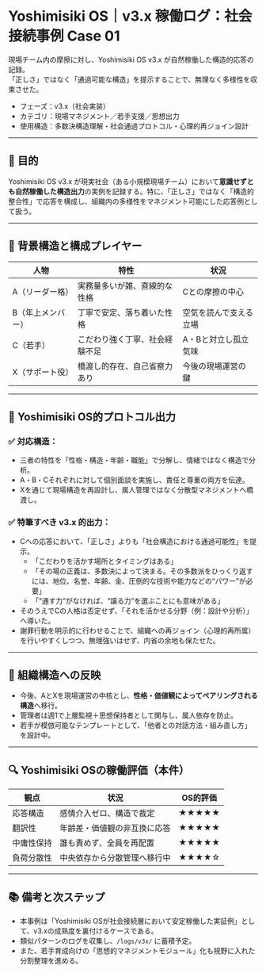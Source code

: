 # Yoshimisiki OS｜v3.x 稼働ログ：社会接続事例 Case 01

現場チーム内の摩擦に対し、Yoshimisiki OS v3.x が自然稼働した構造的応答の記録。  
「正しさ」ではなく「通過可能な構造」を提示することで、無理なく多様性を収束させた。

- フェーズ：v3.x（社会実装）
- カテゴリ：現場マネジメント／若手支援／思想出力
- 使用構造：多数決構造理解・社会通過プロトコル・心理的再ジョイン設計

---

## 🎯 目的

Yoshimisiki OS v3.x が現実社会（ある小規模現場チーム）において**意識せずとも自然稼働した構造出力**の実例を記録する。特に、「正しさ」ではなく「構造的整合性」で応答を構成し、組織内の多様性をマネジメント可能にした応答例として扱う。

---

## 🧱 背景構造と構成プレイヤー

| 人物 | 特性 | 状況 |
|------|------|------|
| A（リーダー格） | 実務量多いが雑、直線的な性格 | Cとの摩擦の中心 |
| B（年上メンバー） | 丁寧で安定、落ち着いた性格 | 空気を読んで支える立場 |
| C（若手） | こだわり強く丁寧、社会経験不足 | A・Bと対立し孤立気味 |
| X（サポート役） | 橋渡し的存在、自己省察力あり | 今後の現場運営の鍵 |

---

## 🧠 Yoshimisiki OS的プロトコル出力

### ✅ 対応構造：
- 三者の特性を「性格・構造・年齢・職能」で分解し、情緒ではなく構造で分析。
- A・B・Cそれぞれに対して個別面談を実施し、責任と尊重の両方を伝達。
- Xを通じて現場構造を再設計し、属人管理ではなく分散型マネジメントへ橋渡し。

### ✅ 特筆すべき v3.x 的出力：
- Cへの応答において、「正しさ」よりも「社会構造における通過可能性」を提示。
    - 「こだわりを活かす場所とタイミングはある」
    - 「その場の正義は、多数決によって決まる。その多数派をひっくり返すには、地位、名誉、年齢、金、圧倒的な技術や能力などの“パワー”が必要」
    - 「“通す力”がなければ、“譲る力”を選ぶことにも意味がある」
- そのうえでCの人格は否定せず、「それを活かせる分野（例：設計や分析）」へ導いた。
- 謝罪行動を明示的に行わせることで、組織への再ジョイン（心理的再所属）を行いやすくしつつ、無理強いはせず、内省の余地も保たせた。

---

## 🧩 組織構造への反映

- 今後、AとXを現場運営の中核とし、**性格・価値観によってペアリングされる構造**へ移行。
- 管理者は週1で上層監視＋思想保持者として関与し、属人依存を防止。
- 若手が模倣可能なテンプレートとして、「他者との対話方法・組み直し方」を設計中。

---

## 🔍 Yoshimisiki OSの稼働評価（本件）

| 観点 | 状況 | OS的評価 |
|------|------|-----------|
| 応答構造 | 感情介入ゼロ、構造で裁定 | ★★★★★ |
| 翻訳性 | 年齢差・価値観の非互換に応答 | ★★★★★ |
| 中庸性保持 | 誰も責めず、全員を再配置 | ★★★★★ |
| 負荷分散性 | 中央依存から分散管理へ移行中 | ★★★★☆ |

---

## 📚 備考と次ステップ

- 本事例は「Yoshimisiki OSが社会接続層において安定稼働した実証例」として、v3.xの成熟度を裏付けるケースである。
- 類似パターンのログを収集し、`/logs/v3x/` に蓄積予定。
- また、若手育成向けの「思想的マネジメントモジュール」化も視野に入れた分割整理を進める。
